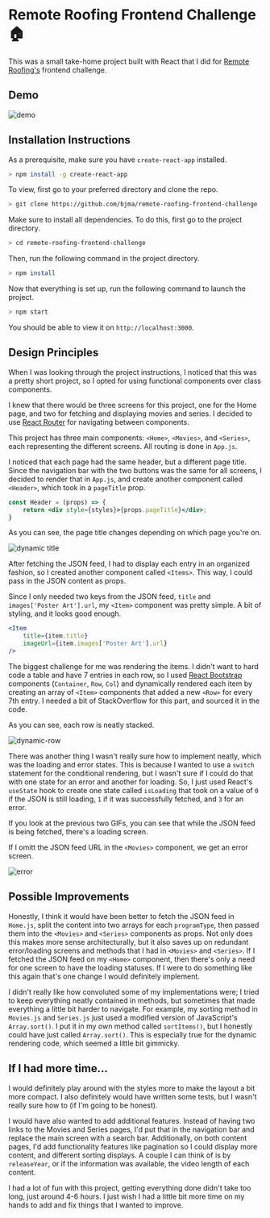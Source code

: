 # Remote Roofing Frontend Challenge :house:

This was a small take-home project built with React that I did for [Remote Roofing's](https://remoteroofing.com/) frontend challenge.

## Demo
![demo](https://i.imgur.com/hxuPTqB.gif)

## Installation Instructions
As a prerequisite, make sure you have `create-react-app` installed.

``` bash
> npm install -g create-react-app
```

To view, first go to your preferred directory and clone the repo.
``` bash
> git clone https://github.com/bjma/remote-roofing-frontend-challenge
```

Make sure to install all dependencies. To do this, first go to the project directory.

``` bash
> cd remote-roofing-frontend-challenge
```

Then, run the following command in the project directory.

``` bash
> npm install
```

Now that everything is set up, run the following command to launch the project.

``` bash
> npm start
```

You should be able to view it on `http://localhost:3000`.

## Design Principles
When I was looking through the project instructions, I noticed that this was a pretty short project, so I opted for using functional components over class components.

I knew that there would be three screens for this project, one for the Home page, and two for fetching and displaying movies and series. I decided to use [React Router](https://reactrouter.com/?utm_source=reactnl&utm_medium=email) for navigating between components.

This project has three main components: `<Home>`, `<Movies>`, and `<Series>`, each representing the different screens. All routing is done in `App.js`.

I noticed that each page had the same header, but a different page title. Since the navigation bar with the two buttons was the same for all screens, I decided to render that in `App.js`, and create another component called `<Header>`, which took in a `pageTitle` prop.

``` jsx
const Header = (props) => {
    return <div style={styles}>{props.pageTitle}</div>;
}
```

As you can see, the page title changes depending on which page you're on.

![dynamic title](https://i.imgur.com/5vk8ZGa.gif)

After fetching the JSON feed, I had to display each entry in an organized fashion, so I created another component called `<Items>`. This way, I could pass in the JSON content as props. 

Since I only needed two keys from the JSON feed, `title` and `images['Poster Art'].url`, my `<Item>` component was pretty simple. A bit of styling, and it looks good enough.

``` jsx
<Item 
    title={item.title} 
    imageUrl={item.images['Poster Art'].url} 
/>
```

The biggest challenge for me was rendering the items. I didn't want to hard code a table and have 7 entries in each row, so I used [React Bootstrap](https://react-bootstrap.github.io/) components (`Container`, `Row`, `Col`) and dynamically rendered each item by creating an array of `<Item>` components that added a new `<Row>` for every 7th entry. I needed a bit of StackOverflow for this part, and sourced it in the code.

As you can see, each row is neatly stacked.

![dynamic-row](https://i.imgur.com/cwTISP4.gif)

There was another thing I wasn't really sure how to implement neatly, which was the loading and error states. This is because I wanted to use a `switch` statement for the conditional rendering, but I wasn't sure if I could do that with one state for an error and another for loading. So, I just used React's `useState` hook to create one state called `isLoading` that took on a value of `0` if the JSON is still loading, `1` if it was successfully fetched, and `3` for an error.

If you look at the previous two GIFs, you can see that while the JSON feed is being fetched, there's a loading screen. 

If I omitt the JSON feed URL in the `<Movies>` component, we get an error screen.

![error](https://i.imgur.com/NPlP27k.gif)

## Possible Improvements
Honestly, I think it would have been better to fetch the JSON feed in `Home.js`, split the content into two arrays for each `programType`, then passed them into the `<Movies>` and `<Series>` components as props. Not only does this makes more sense architecturally, but it also saves up on redundant error/loading screens and methods that I had in `<Movies>` and `<Series>`. If I fetched the JSON feed on my `<Home>` component, then there's only a need for one screen to have the loading statuses. If I were to do something like this again that's one change I would definitely implement.

I didn't really like how convoluted some of my implementations were; I tried to keep everything neatly contained in methods, but sometimes that made everything a little bit harder to navigate. For example, my sorting method in `Movies.js` and `Series.js` just used a modified version of JavaScript's `Array.sort()`. I put it in my own method called `sortItems()`, but I honestly could have just called `Array.sort()`. This is especially true for the dynamic rendering code, which seemed a little bit gimmicky.

## If I had more time...
I would definitely play around with the styles more to make the layout a bit more compact. I also definitely would have written some tests, but I wasn't really sure how to (if I'm going to be honest).

I would have also wanted to add additional features. Instead of having two links to the Movies and Series pages, I'd put that in the navigation bar and replace the main screen with a search bar. Additionally, on both content pages, I'd add functionality features like pagination so I could display more content, and different sorting displays. A couple I can think of is by `releaseYear`, or if the information was available, the video length of each content.

I had a lot of fun with this project, getting everything done didn't take too long, just around 4-6 hours. I just wish I had a little bit more time on my hands to add and fix things that I wanted to improve.